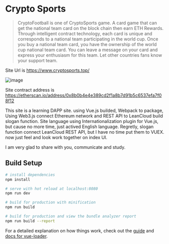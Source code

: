 # Crypto Sports

> CryptoFootball is one of CryptoSports game. A card game that can get the national team card on the block chain then earn ETH Rewards. Through intelligent contract technology, each card is unique and corresponds to a national team participating in the world cup. Once you buy a national team card, you have the ownership of the world cup national team card. You can leave a message on your card and express your enthusiasm for this team. Let other countries fans know your support team.

 Site Url is https://www.cryptosports.top/

 ![image](https://www.cryptosports.top/site.jpg)

 Site contract address is https://etherscan.io/address/0x8b0b4e4e389cd2f1a8b7d91b5c6537efa7f08f12

 This site is a learning DAPP site. using Vue.js builded, Webpack to package, Using Web3.js connect Ethereum network and REST API to LeanCloud build slogan function. Site language using Internationalization plugin for Vue.js, but cause no more time, just actived English language. Regretly, slogan function connect LeanCloud REST API, but I have no time put them to VUEX. now just feel and look work together on index UI.
 
 I am very glad to share with you, communicate and study.

## Build Setup

``` bash
# install dependencies
npm install

# serve with hot reload at localhost:8080
npm run dev

# build for production with minification
npm run build

# build for production and view the bundle analyzer report
npm run build --report
```

For a detailed explanation on how things work, check out the [guide](http://vuejs-templates.github.io/webpack/) and [docs for vue-loader](http://vuejs.github.io/vue-loader).
